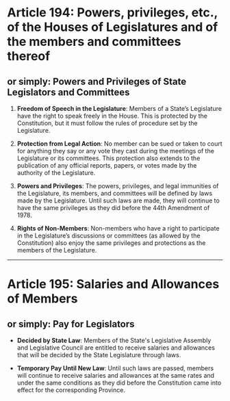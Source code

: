 # Article 194: Powers, privileges, etc., of the Houses of Legislatures and of the members and committees thereof

## or simply: Powers and Privileges of State Legislators and Committees

1. **Freedom of Speech in the Legislature**: Members of a State’s Legislature have the right to speak freely in the House. This is protected by the Constitution, but it must follow the rules of procedure set by the Legislature.

2. **Protection from Legal Action**: No member can be sued or taken to court for anything they say or any vote they cast during the meetings of the Legislature or its committees. This protection also extends to the publication of any official reports, papers, or votes made by the authority of the Legislature.

3. **Powers and Privileges**: The powers, privileges, and legal immunities of the Legislature, its members, and committees will be defined by laws made by the Legislature. Until such laws are made, they will continue to have the same privileges as they did before the 44th Amendment of 1978.

4. **Rights of Non-Members**: Non-members who have a right to participate in the Legislature’s discussions or committees (as allowed by the Constitution) also enjoy the same privileges and protections as the members of the Legislature.

---

# Article 195: Salaries and Allowances of Members

## or simply: Pay for Legislators

- **Decided by State Law**: Members of the State's Legislative Assembly and Legislative Council are entitled to receive salaries and allowances that will be decided by the State Legislature through laws.
  
- **Temporary Pay Until New Law**: Until such laws are passed, members will continue to receive salaries and allowances at the same rates and under the same conditions as they did before the Constitution came into effect for the corresponding Province.
